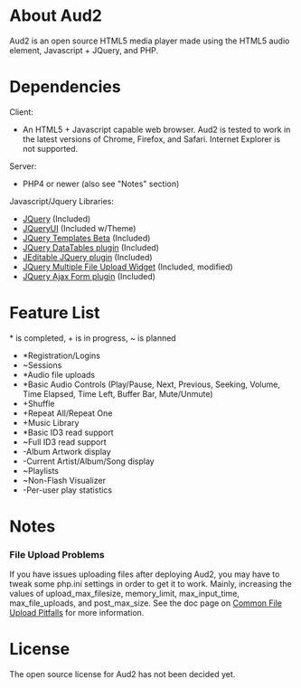 About Aud2
==========

Aud2 is an open source HTML5 media player made using the HTML5 audio element, Javascript + JQuery, and PHP.

Dependencies
============

Client:
* An HTML5 + Javascript capable web browser. Aud2 is tested to work in the latest versions of Chrome, Firefox, and Safari. Internet Explorer is not supported.

Server:
* PHP4 or newer (also see "Notes" section)

Javascript/Jquery Libraries:
* [JQuery](http://jquery.com/) (Included)
* [JQueryUI](http://jqueryui.com/) (Included w/Theme)
* [JQuery Templates Beta](http://api.jquery.com/category/plugins/templates/) (Included)
* [JQuery DataTables plugin](http://datatables.net/) (Included)
* [JEditable JQuery plugin](http://www.appelsiini.net/projects/jeditable) (Included)
* [JQuery Multiple File Upload Widget](https://github.com/blueimp/jQuery-File-Upload) (Included, modified)
* [JQuery Ajax Form plugin](http://www.malsup.com/jquery/form/) (Included)

Feature List
============
\* is completed, + is in progress, ~ is planned

* \*Registration/Logins
* ~Sessions
* \*Audio file uploads
* \*Basic Audio Controls (Play/Pause, Next, Previous, Seeking, Volume, Time Elapsed, Time Left, Buffer Bar, Mute/Unmute)
* +Shuffle
* +Repeat All/Repeat One
* +Music Library
* \*Basic ID3 read support
* ~Full ID3 read support
* -Album Artwork display
* -Current Artist/Album/Song display
* ~Playlists
* ~Non-Flash Visualizer
* -Per-user play statistics

Notes
=====

### File Upload Problems
If you have issues uploading files after deploying Aud2, you may have to tweak some php.ini settings in order to get it to work. Mainly, increasing the values of upload_max_filesize, memory_limit, max_input_time, max_file_uploads, and post_max_size. See the doc page on [Common File Upload Pitfalls](http://www.php.net/manual/en/features.file-upload.common-pitfalls.php) for more information.

License
=======

The open source license for Aud2 has not been decided yet.
